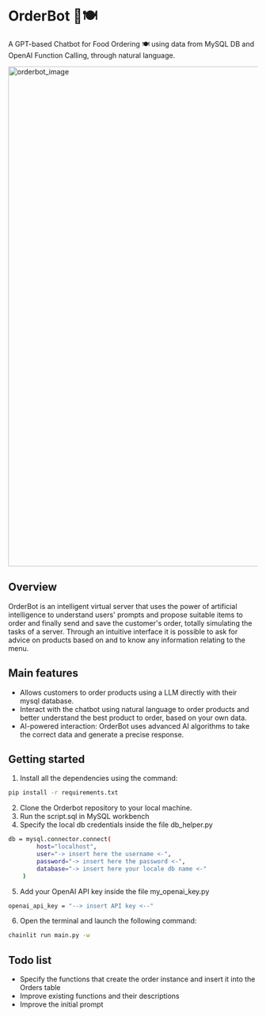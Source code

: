 
# OrderBot 🍕🍽️
A GPT-based Chatbot for Food Ordering 🍽️ using data from MySQL DB and OpenAI Function Calling, through natural language.

<img width="1010" alt="orderbot_image" src="https://github.com/nicoladisabato/OrderBot/assets/45854469/09441058-892e-4535-9112-8f9c8905cd3e">


## Overview
OrderBot is an intelligent virtual server that uses the power of artificial intelligence to understand users' prompts and propose suitable items to order and finally send and save the customer's order, totally simulating the tasks of a server. Through an intuitive interface it is possible to ask for advice on products based on and to know any information relating to the menu.


## Main features
- Allows customers to order products using a LLM directly with their mysql database.
- Interact with the chatbot using natural language to order products and better understand the best product to order, based on your own data.
- AI-powered interaction: OrderBot uses advanced AI algorithms to take the correct data and generate a precise response.


## Getting started
1. Install all the dependencies using the command:
```bash
pip install -r requirements.txt
```

2. Clone the Orderbot repository to your local machine.
3. Run the script.sql in MySQL workbench
4. Specify the local db credentials inside the file db_helper.py
```bash
db = mysql.connector.connect(
        host="localhost",
        user="-> insert here the username <-",
        password="-> insert here the password <-",
        database="-> insert here your locale db name <-"
    )
``` 
5. Add your OpenAI API key inside the file my_openai_key.py
```bash
openai_api_key = "--> insert API key <--"
```    
6. Open the terminal and launch the following command:
```bash
chainlit run main.py -w
```

## Todo list
- Specify the functions that create the order instance and insert it into the Orders table
- Improve existing functions and their descriptions
- Improve the initial prompt
